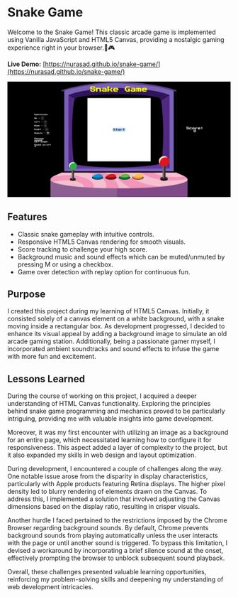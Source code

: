 # Snake Game

Welcome to the Snake Game! This classic arcade game is implemented using Vanilla JavaScript and HTML5 Canvas, providing a nostalgic gaming experience right in your browser.🐍🎮

**Live Demo:** [https://nurasad.github.io/snake-game/](https://nurasad.github.io/snake-game/)

<picture>
 <img alt="Game screenshot" src="start-snake-game.png">
</picture>

## Features

* Classic snake gameplay with intuitive controls.
* Responsive HTML5 Canvas rendering for smooth visuals.
* Score tracking to challenge your high score.
* Background music and sound effects which can be muted/unmuted by pressing M or using a checkbox.
* Game over detection with replay option for continuous fun.

## Purpose

I created this project during my learning of HTML5 Canvas. Initially, it consisted solely of a canvas element on a white background, with a snake moving inside a rectangular box. As development progressed, I decided to enhance its visual appeal by adding a background image to simulate an old arcade gaming station. Additionally, being a passionate gamer myself, I incorporated ambient soundtracks and sound effects to infuse the game with more fun and excitement.


## Lessons Learned
  During the course of working on this project, I acquired a deeper understanding of HTML Canvas functionality. Exploring the principles behind snake game programming and mechanics proved to be particularly intriguing, providing me with valuable insights into game development.

Moreover, it was my first encounter with utilizing an image as a background for an entire page, which necessitated learning how to configure it for responsiveness. This aspect added a layer of complexity to the project, but it also expanded my skills in web design and layout optimization.

During development, I encountered a couple of challenges along the way. One notable issue arose from the disparity in display characteristics, particularly with Apple products featuring Retina displays. The higher pixel density led to blurry rendering of elements drawn on the Canvas. To address this, I implemented a solution that involved adjusting the Canvas dimensions based on the display ratio, resulting in crisper visuals.

Another hurdle I faced pertained to the restrictions imposed by the Chrome Browser regarding background sounds. By default, Chrome prevents background sounds from playing automatically unless the user interacts with the page or until another sound is triggered. To bypass this limitation, I devised a workaround by incorporating a brief silence sound at the onset, effectively prompting the browser to unblock subsequent sound playback.

Overall, these challenges presented valuable learning opportunities, reinforcing my problem-solving skills and deepening my understanding of web development intricacies.
